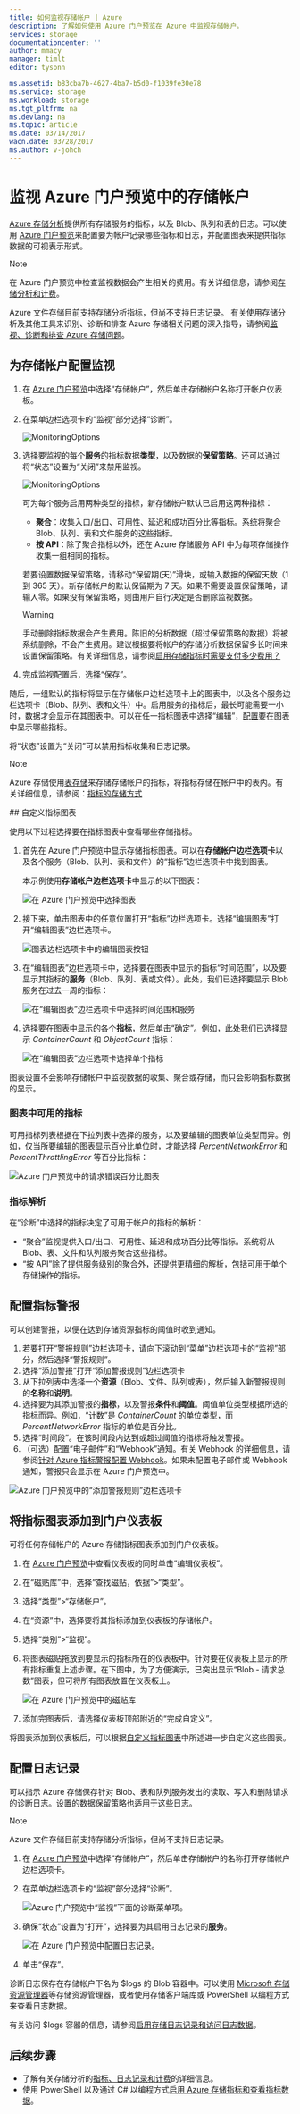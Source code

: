 ```yaml
---
title: 如何监视存储帐户 | Azure
description: 了解如何使用 Azure 门户预览在 Azure 中监视存储帐户。
services: storage
documentationcenter: ''
author: mmacy
manager: timlt
editor: tysonn

ms.assetid: b83cba7b-4627-4ba7-b5d0-f1039fe30e78
ms.service: storage
ms.workload: storage
ms.tgt_pltfrm: na
ms.devlang: na
ms.topic: article
ms.date: 03/14/2017
wacn.date: 03/28/2017
ms.author: v-johch
---
```


# 监视 Azure 门户预览中的存储帐户

[Azure 存储分析](./storage-analytics.md)提供所有存储服务的指标，以及 Blob、队列和表的日志。可以使用 [Azure 门户预览](https://portal.azure.cn)来配置要为帐户记录哪些指标和日志，并配置图表来提供指标数据的可视表示形式。

> [!NOTE]
> 在 Azure 门户预览中检查监视数据会产生相关的费用。有关详细信息，请参阅[存储分析和计费](https://docs.microsoft.com/rest/api/storageservices/fileservices/Storage-Analytics-and-Billing)。
>
> Azure 文件存储目前支持存储分析指标，但尚不支持日志记录。
> 有关使用存储分析及其他工具来识别、诊断和排查 Azure 存储相关问题的深入指导，请参阅[监视、诊断和排查 Azure 存储问题](./storage-monitoring-diagnosing-troubleshooting.md)。
>

## 为存储帐户配置监视

1. 在 [Azure 门户预览](https://portal.azure.cn)中选择“存储帐户”，然后单击存储帐户名称打开帐户仪表板。
1. 在菜单边栏选项卡的“监视”部分选择“诊断”。

    ![MonitoringOptions](./media/storage-monitor-storage-account/stg-enable-metrics-00.png)  

1. 选择要监视的每个**服务**的指标数据**类型**，以及数据的**保留策略**。还可以通过将“状态”设置为“关闭”来禁用监视。

    ![MonitoringOptions](./media/storage-monitor-storage-account/stg-enable-metrics-01.png)  

    可为每个服务启用两种类型的指标，新存储帐户默认已启用这两种指标：

    * **聚合**：收集入口/出口、可用性、延迟和成功百分比等指标。系统将聚合 Blob、队列、表和文件服务的这些指标。
    * **按 API**：除了聚合指标以外，还在 Azure 存储服务 API 中为每项存储操作收集一组相同的指标。

    若要设置数据保留策略，请移动“保留期(天)”滑块，或输入数据的保留天数（1 到 365 天）。新存储帐户的默认保留期为 7 天。如果不需要设置保留策略，请输入零。如果没有保留策略，则由用户自行决定是否删除监视数据。

    > [!WARNING] 
    手动删除指标数据会产生费用。陈旧的分析数据（超过保留策略的数据）将被系统删除，不会产生费用。建议根据要将帐户的存储分析数据保留多长时间来设置保留策略。有关详细信息，请参阅[启用存储指标时需要支付多少费用？](./storage-enable-and-view-metrics.md#what-charges-do-you-incur-when-you-enable-storage-metrics)
    >

1. 完成监视配置后，选择“保存”。

随后，一组默认的指标将显示在存储帐户边栏选项卡上的图表中，以及各个服务边栏选项卡（Blob、队列、表和文件）中。启用服务的指标后，最长可能需要一小时，数据才会显示在其图表中。可以在任一指标图表中选择“编辑”，[配置](#how-to-customize-metrics-charts)要在图表中显示哪些指标。

将“状态”设置为“关闭”可以禁用指标收集和日志记录。

> [!NOTE] 
Azure 存储使用[表存储](./storage-introduction.md#table-storage)来存储存储帐户的指标，将指标存储在帐户中的表内。有关详细信息，请参阅：[指标的存储方式](./storage-analytics.md#how-metrics-are-stored)
>

##<a name="how-to-customize-metrics-charts"></a><a name="how-to-add-metrics-to-the-metrics-table"></a><a name="customize-metrics-charts"></a> 自定义指标图表

使用以下过程选择要在指标图表中查看哪些存储指标。

1. 首先在 Azure 门户预览中显示存储指标图表。可以在**存储帐户边栏选项卡**以及各个服务（Blob、队列、表和文件）的“指标”边栏选项卡中找到图表。

    本示例使用**存储帐户边栏选项卡**中显示的以下图表：

    ![在 Azure 门户预览中选择图表](./media/storage-monitor-storage-account/stg-customize-chart-00.png)  

1. 接下来，单击图表中的任意位置打开“指标”边栏选项卡。选择“编辑图表”打开“编辑图表”边栏选项卡。

    ![图表边栏选项卡中的编辑图表按钮](./media/storage-monitor-storage-account/stg-customize-chart-01.png)  

1. 在“编辑图表”边栏选项卡中，选择要在图表中显示的指标“时间范围”，以及要显示其指标的**服务**（Blob、队列、表或文件）。此处，我们已选择要显示 Blob 服务在过去一周的指标：

    ![在“编辑图表”边栏选项卡中选择时间范围和服务](./media/storage-monitor-storage-account/stg-customize-chart-02.png)  

1. 选择要在图表中显示的各个**指标**，然后单击“确定”。例如，此处我们已选择显示 *ContainerCount* 和 *ObjectCount* 指标：

    ![在“编辑图表”边栏选项卡选择单个指标](./media/storage-monitor-storage-account/stg-customize-chart-03.png)  

图表设置不会影响存储帐户中监视数据的收集、聚合或存储，而只会影响指标数据的显示。

### 图表中可用的指标

可用指标列表根据在下拉列表中选择的服务，以及要编辑的图表单位类型而异。例如，仅当所要编辑的图表显示百分比单位时，才能选择 *PercentNetworkError* 和 *PercentThrottlingError* 等百分比指标：

![Azure 门户预览中的请求错误百分比图表](./media/storage-monitor-storage-account/stg-customize-chart-04.png)  

### 指标解析

在“诊断”中选择的指标决定了可用于帐户的指标的解析：

* “聚合”监视提供入口/出口、可用性、延迟和成功百分比等指标。系统将从 Blob、表、文件和队列服务聚合这些指标。
* “按 API”除了提供服务级别的聚合外，还提供更精细的解析，包括可用于单个存储操作的指标。

## 配置指标警报

可以创建警报，以便在达到存储资源指标的阈值时收到通知。

1. 若要打开“警报规则”边栏选项卡，请向下滚动到“菜单”边栏选项卡的“监视”部分，然后选择“警报规则”。
1. 选择“添加警报”打开“添加警报规则”边栏选项卡
1. 从下拉列表中选择一个**资源**（Blob、文件、队列或表），然后输入新警报规则的**名称**和**说明**。
1. 选择要为其添加警报的**指标**，以及警报**条件**和**阈值**。阈值单位类型根据所选的指标而异。例如，“计数”是 *ContainerCount* 的单位类型，而 *PercentNetworkError* 指标的单位是百分比。
1. 选择“时间段”。在该时间段内达到或超过阈值的指标将触发警报。
1. （可选）配置“电子邮件”和“Webhook”通知。有关 Webhook 的详细信息，请参阅[针对 Azure 指标警报配置 Webhook](../monitoring-and-diagnostics/insights-webhooks-alerts.md)。如果未配置电子邮件或 Webhook 通知，警报只会显示在 Azure 门户预览中。

![Azure 门户预览中的“添加警报规则”边栏选项卡](./media/storage-monitor-storage-account/stg-alert-rules-01.png)  

## 将指标图表添加到门户仪表板

可将任何存储帐户的 Azure 存储指标图表添加到门户仪表板。

1. 在 [Azure 门户预览](https://portal.azure.cn)中查看仪表板的同时单击“编辑仪表板”。
1. 在“磁贴库”中，选择“查找磁贴，依据”>“类型”。
1. 选择“类型”>“存储帐户”。
1. 在“资源”中，选择要将其指标添加到仪表板的存储帐户。
1. 选择“类别”>“监视”。
1. 将图表磁贴拖放到要显示的指标所在的仪表板中。针对要在仪表板上显示的所有指标重复上述步骤。在下图中，为了方便演示，已突出显示“Blob - 请求总数”图表，但可将所有图表放置在仪表板上。

    ![在 Azure 门户预览中的磁贴库](./media/storage-monitor-storage-account/stg-customize-dashboard-01.png)  

1. 添加完图表后，请选择仪表板顶部附近的“完成自定义”。

将图表添加到仪表板后，可以根据[自定义指标图表](#how-to-customize-metrics-charts)中所述进一步自定义这些图表。

## 配置日志记录

可以指示 Azure 存储保存针对 Blob、表和队列服务发出的读取、写入和删除请求的诊断日志。设置的数据保留策略也适用于这些日志。

> [!NOTE]
> Azure 文件存储目前支持存储分析指标，但尚不支持日志记录。
>

1. 在 [Azure 门户预览](https://portal.azure.cn)中选择“存储帐户”，然后单击存储帐户的名称打开存储帐户边栏选项卡。
1. 在菜单边栏选项卡的“监视”部分选择“诊断”。

    ![Azure 门户预览中“监视”下面的诊断菜单项。](./media/storage-monitor-storage-account/stg-enable-metrics-00.png)  

1. 确保“状态”设置为“打开”，选择要为其启用日志记录的**服务**。

    ![在 Azure 门户预览中配置日志记录。](./media/storage-monitor-storage-account/stg-enable-logging-01.png)  

1. 单击“保存”。

诊断日志保存在存储帐户下名为 $logs 的 Blob 容器中。可以使用 [Microsoft 存储资源管理器](http://storageexplorer.com)等存储资源管理器，或者使用存储客户端库或 PowerShell 以编程方式来查看日志数据。

有关访问 $logs 容器的信息，请参阅[启用存储日志记录和访问日志数据](https://docs.microsoft.com/rest/api/storageservices/fileservices/enabling-storage-logging-and-accessing-log-data)。

## 后续步骤

* 了解有关存储分析的[指标、日志记录和计费](./storage-analytics.md)的详细信息。
* 使用 PowerShell 以及通过 C# 以编程方式[启用 Azure 存储指标和查看指标数据](./storage-enable-and-view-metrics.md)。

<!---HONumber=Mooncake_0327_2017-->
<!--Update_Description: whole content update to Ibizal portal-->